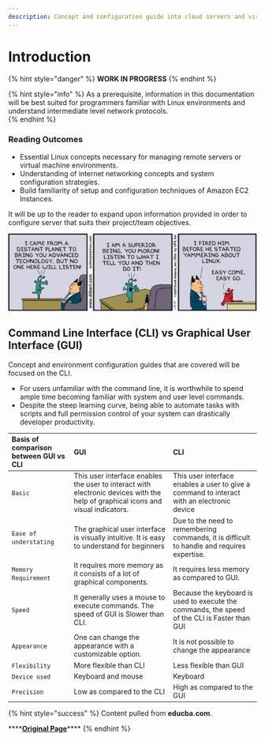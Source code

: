 ```yaml
---
description: Concept and configuration guide into cloud servers and virtual machines.
---
```


# Introduction

{% hint style="danger" %}
**WORK IN PROGRESS**
{% endhint %}

{% hint style="info" %}
As a prerequisite, information in this documentation will be best suited for programmers familiar with Linux environments and understand intermediate level network protocols.  
{% endhint %}

### Reading Outcomes

* Essential Linux concepts necessary for managing remote servers or virtual machine environments. 
* Understanding of internet networking concepts and system configuration strategies.  
* Build familiarity of setup and configuration techniques of Amazon EC2 Instances.

It will be up to the reader to expand upon information provided in order to configure server that suits their project/team objectives.

![](.gitbook/assets/screen-shot-2019-11-30-at-1.16.00-am.png)

## Command Line Interface \(CLI\) vs Graphical User Interface \(GUI\)

Concept and environment configuration guides that are covered will be focused on the CLI. 

* For users unfamiliar with the command line, it is worthwhile to spend ample time becoming familiar with system and user level commands.  
* Despite the steep learning curve, being able to automate tasks with scripts and full permission control of your system can drastically developer productivity. 

| **Basis of comparison between GUI vs CLI** |                          **GUI** |                          **CLI** |
| :--- | :--- | :--- |
| `Basic` | This user interface enables the user to interact with electronic devices with the help of graphical icons and visual indicators. | This user interface enables a user to give a command  to interact with an electronic  device |
| `Ease of understating` | The graphical user interface is visually intuitive. It is easy to understand for beginners | Due to the need to remembering commands, it is difficult to handle and requires expertise. |
| `Memory Requirement` | It requires more memory as it consists of a lot of graphical components. | It requires less memory as compared to GUI. |
| `Speed` | It generally uses a mouse to execute commands. The speed of GUI is Slower than CLI. | Because the keyboard is used to execute the commands, the speed of the CLI is Faster than GUI |
| `Appearance` | One can change the appearance with a customizable option. |  It is not possible to change the appearance |
| `Flexibility` | More flexible than CLI | Less flexible than GUI |
| `Device used` | Keyboard and mouse | Keyboard |
| `Precision` | Low as compared to the CLI | High as compared to the GUI |

{% hint style="success" %}
Content pulled from **educba.com**.

\*\*\*\*[**Original Page**](https://www.educba.com/gui-vs-cli/)\*\*\*\*
{% endhint %}

